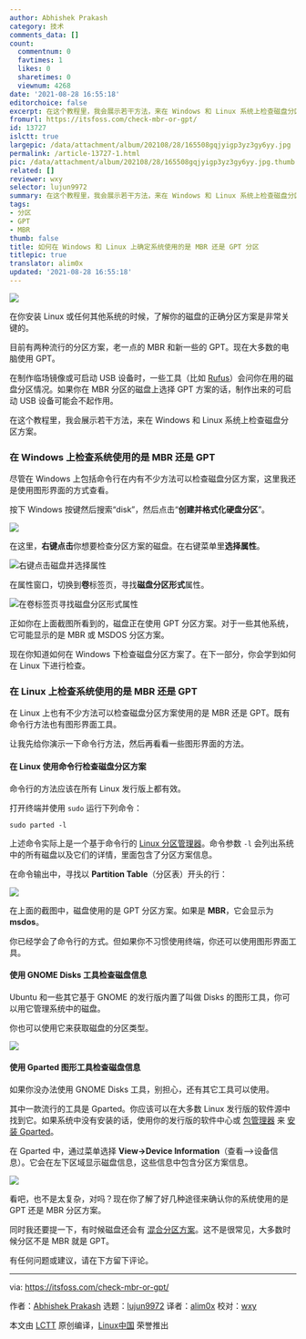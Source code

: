 ```yaml
---
author: Abhishek Prakash
category: 技术
comments_data: []
count:
  commentnum: 0
  favtimes: 1
  likes: 0
  sharetimes: 0
  viewnum: 4268
date: '2021-08-28 16:55:18'
editorchoice: false
excerpt: 在这个教程里，我会展示若干方法，来在 Windows 和 Linux 系统上检查磁盘分区方案。
fromurl: https://itsfoss.com/check-mbr-or-gpt/
id: 13727
islctt: true
largepic: /data/attachment/album/202108/28/165508gqjyigp3yz3gy6yy.jpg
permalink: /article-13727-1.html
pic: /data/attachment/album/202108/28/165508gqjyigp3yz3gy6yy.jpg.thumb.jpg
related: []
reviewer: wxy
selector: lujun9972
summary: 在这个教程里，我会展示若干方法，来在 Windows 和 Linux 系统上检查磁盘分区方案。
tags:
- 分区
- GPT
- MBR
thumb: false
title: 如何在 Windows 和 Linux 上确定系统使用的是 MBR 还是 GPT 分区
titlepic: true
translator: alim0x
updated: '2021-08-28 16:55:18'
---
```


![](/data/attachment/album/202108/28/165508gqjyigp3yz3gy6yy.jpg)


在你安装 Linux 或任何其他系统的时候，了解你的磁盘的正确分区方案是非常关键的。


目前有两种流行的分区方案，老一点的 MBR 和新一些的 GPT。现在大多数的电脑使用 GPT。


在制作临场镜像或可启动 USB 设备时，一些工具（比如 [Rufus](https://rufus.ie/en_US/)）会问你在用的磁盘分区情况。如果你在 MBR 分区的磁盘上选择 GPT 方案的话，制作出来的可启动 USB 设备可能会不起作用。


在这个教程里，我会展示若干方法，来在 Windows 和 Linux 系统上检查磁盘分区方案。


### 在 Windows 上检查系统使用的是 MBR 还是 GPT


尽管在 Windows 上包括命令行在内有不少方法可以检查磁盘分区方案，这里我还是使用图形界面的方式查看。


按下 Windows 按键然后搜索“disk”，然后点击“**创建并格式化硬盘分区**”。


![](/data/attachment/album/202108/28/165518h4ijiwe7hih2gwk2.png)


在这里，**右键点击**你想要检查分区方案的磁盘。在右键菜单里**选择属性**。


![右键点击磁盘并选择属性](/data/attachment/album/202108/28/165518b6z4ica3ic8y3ozj.png)


在属性窗口，切换到**卷**标签页，寻找**磁盘分区形式**属性。


![在卷标签页寻找磁盘分区形式属性](/data/attachment/album/202108/28/165519zlaamo5afjo8lf8f.png)


正如你在上面截图所看到的，磁盘正在使用 GPT 分区方案。对于一些其他系统，它可能显示的是 MBR 或 MSDOS 分区方案。


现在你知道如何在 Windows 下检查磁盘分区方案了。在下一部分，你会学到如何在 Linux 下进行检查。


### 在 Linux 上检查系统使用的是 MBR 还是 GPT


在 Linux 上也有不少方法可以检查磁盘分区方案使用的是 MBR 还是 GPT。既有命令行方法也有图形界面工具。


让我先给你演示一下命令行方法，然后再看看一些图形界面的方法。


#### 在 Linux 使用命令行检查磁盘分区方案


命令行的方法应该在所有 Linux 发行版上都有效。


打开终端并使用 `sudo` 运行下列命令：



```
sudo parted -l

```

上述命令实际上是一个基于命令行的 [Linux 分区管理器](https://itsfoss.com/partition-managers-linux/)。命令参数 `-l` 会列出系统中的所有磁盘以及它们的详情，里面包含了分区方案信息。


在命令输出中，寻找以 **Partition Table**（分区表）开头的行：


![](/data/attachment/album/202108/28/165519orwrjy28y7ag88qa.png)


在上面的截图中，磁盘使用的是 GPT 分区方案。如果是 **MBR**，它会显示为 **msdos**。


你已经学会了命令行的方式。但如果你不习惯使用终端，你还可以使用图形界面工具。


#### 使用 GNOME Disks 工具检查磁盘信息


Ubuntu 和一些其它基于 GNOME 的发行版内置了叫做 Disks 的图形工具，你可以用它管理系统中的磁盘。


你也可以使用它来获取磁盘的分区类型。


![](/data/attachment/album/202108/28/165519en3dc4pp90opjs4m.png)


#### 使用 Gparted 图形工具检查磁盘信息


如果你没办法使用 GNOME Disks 工具，别担心，还有其它工具可以使用。


其中一款流行的工具是 Gparted。你应该可以在大多数 Linux 发行版的软件源中找到它。如果系统中没有安装的话，使用你的发行版的软件中心或 [包管理器](https://itsfoss.com/package-manager/) 来 [安装 Gparted](https://itsfoss.com/gparted/)。


在 Gparted 中，通过菜单选择 **View->Device Information**（查看—>设备信息）。它会在左下区域显示磁盘信息，这些信息中包含分区方案信息。


![](/data/attachment/album/202108/28/165520y1o4x6rfx858cw18.jpg)


看吧，也不是太复杂，对吗？现在你了解了好几种途径来确认你的系统使用的是 GPT 还是 MBR 分区方案。


同时我还要提一下，有时候磁盘还会有 [混合分区方案](https://www.rodsbooks.com/gdisk/hybrid.html)。这不是很常见，大多数时候分区不是 MBR 就是 GPT。


有任何问题或建议，请在下方留下评论。




---


via: <https://itsfoss.com/check-mbr-or-gpt/>


作者：[Abhishek Prakash](https://itsfoss.com/author/abhishek/) 选题：[lujun9972](https://github.com/lujun9972) 译者：[alim0x](https://github.com/alim0x) 校对：[wxy](https://github.com/wxy)


本文由 [LCTT](https://github.com/LCTT/TranslateProject) 原创编译，[Linux中国](https://linux.cn/) 荣誉推出